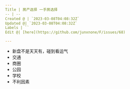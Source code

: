 ```yaml
---
Title | 房产选择 一手房选择
-- | --
Created @ | `2023-03-08T04:08:32Z`
Updated @| `2023-03-08T04:08:32Z`
Labels | ``
Edit @| [here](https://github.com/junxnone/F/issues/68)

---
```

- 新盘不是天天有，碰到看运气
- 交通
- 商圈
- 公园
- 学校
- 不利因素
